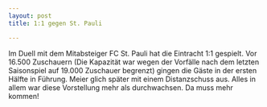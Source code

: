 ```yaml
---
layout: post
title: 1:1 gegen St. Pauli

---
```


Im Duell mit dem Mitabsteiger FC St. Pauli hat die Eintracht 1:1 gespielt. Vor 16.500 Zuschauern (Die Kapazität war wegen der Vorfälle nach dem letzten Saisonspiel auf 19.000 Zuschauer begrenzt) gingen die Gäste in der ersten Hälfte in Führung. Meier glich später mit einem Distanzschuss aus. Alles in allem war diese Vorstellung mehr als durchwachsen. Da muss mehr kommen!


